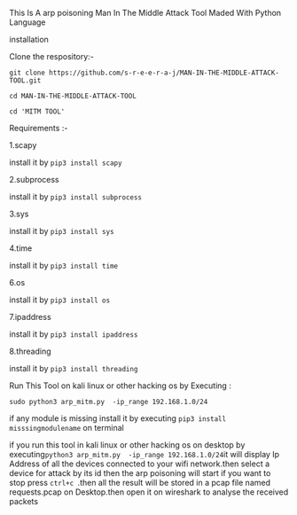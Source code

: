 This Is A arp poisoning  Man In The Middle Attack Tool Maded With Python Language

installation 


Clone the respository:-


```git clone https://github.com/s-r-e-e-r-a-j/MAN-IN-THE-MIDDLE-ATTACK-TOOL.git```

```cd MAN-IN-THE-MIDDLE-ATTACK-TOOL```

```cd 'MITM TOOL' ```

Requirements :-

1.scapy

install it by ```pip3 install scapy```

2.subprocess

install it by ```pip3 install subprocess```

3.sys

install it by ```pip3 install sys```

4.time

install it by ```pip3 install time```


6.os

install it by ```pip3 install os```

7.ipaddress

install it by ```pip3 install ipaddress```

8.threading


install it by ```pip3 install threading```




Run This Tool on kali linux or other hacking os by Executing :

```sudo python3 arp_mitm.py  -ip_range 192.168.1.0/24 ```


if any module is missing install it by executing
```pip3 install misssingmodulename``` on terminal

if you run this tool in kali linux or other hacking os on desktop by executing``` python3 arp_mitm.py  -ip_range 192.168.1.0/24 ```it will display Ip Address of all the devices connected to your wifi network.then select a device for attack by its
id then the arp poisoning will start if you want to stop press ```ctrl+c ```.then all the result will be stored in a pcap file named requests.pcap on Desktop.then open it on wireshark to analyse the received packets
